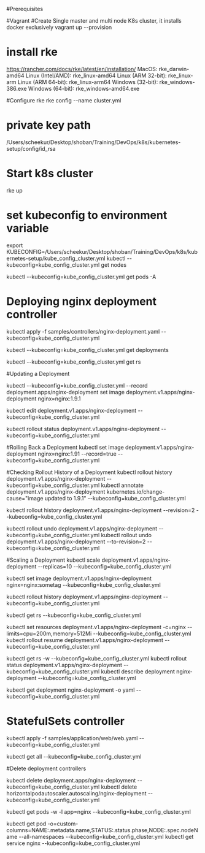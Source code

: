 #Prerequisites

#Vagrant
#Create Single master and multi node K8s cluster, it installs docker exclusively
vagrant up --provision

# install rke
https://rancher.com/docs/rke/latest/en/installation/
MacOS: rke_darwin-amd64
Linux (Intel/AMD): rke_linux-amd64
Linux (ARM 32-bit): rke_linux-arm
Linux (ARM 64-bit): rke_linux-arm64
Windows (32-bit): rke_windows-386.exe
Windows (64-bit): rke_windows-amd64.exe

#Configure rke
rke config --name cluster.yml

# private key path
/Users/scheekur/Desktop/shoban/Training/DevOps/k8s/kubernetes-setup/config/id_rsa


# Start k8s cluster
rke up

# set kubeconfig to environment variable
export KUBECONFIG=/Users/scheekur/Desktop/shoban/Training/DevOps/k8s/kubernetes-setup/kube_config_cluster.yml
kubectl --kubeconfig=kube_config_cluster.yml get nodes

kubectl --kubeconfig=kube_config_cluster.yml get pods -A
# Deploying nginx deployment controller
kubectl apply -f samples/controllers/nginx-deployment.yaml --kubeconfig=kube_config_cluster.yml

kubectl --kubeconfig=kube_config_cluster.yml get deployments

kubectl --kubeconfig=kube_config_cluster.yml get rs


#Updating a Deployment

kubectl --kubeconfig=kube_config_cluster.yml  --record deployment.apps/nginx-deployment set image deployment.v1.apps/nginx-deployment nginx=nginx:1.9.1

kubectl edit deployment.v1.apps/nginx-deployment --kubeconfig=kube_config_cluster.yml

kubectl rollout status deployment.v1.apps/nginx-deployment --kubeconfig=kube_config_cluster.yml

#Rolling Back a Deployment
kubectl set image deployment.v1.apps/nginx-deployment nginx=nginx:1.91 --record=true --kubeconfig=kube_config_cluster.yml


#Checking Rollout History of a Deployment
kubectl rollout history deployment.v1.apps/nginx-deployment --kubeconfig=kube_config_cluster.yml
kubectl annotate deployment.v1.apps/nginx-deployment kubernetes.io/change-cause="image updated to 1.9.1" --kubeconfig=kube_config_cluster.yml

kubectl rollout history deployment.v1.apps/nginx-deployment --revision=2 --kubeconfig=kube_config_cluster.yml

kubectl rollout undo deployment.v1.apps/nginx-deployment --kubeconfig=kube_config_cluster.yml
kubectl rollout undo deployment.v1.apps/nginx-deployment --to-revision=2 --kubeconfig=kube_config_cluster.yml

#Scaling a Deployment
kubectl scale deployment.v1.apps/nginx-deployment --replicas=10 --kubeconfig=kube_config_cluster.yml

kubectl set image deployment.v1.apps/nginx-deployment nginx=nginx:sometag --kubeconfig=kube_config_cluster.yml

kubectl rollout history deployment.v1.apps/nginx-deployment --kubeconfig=kube_config_cluster.yml

kubectl get rs --kubeconfig=kube_config_cluster.yml

kubectl set resources deployment.v1.apps/nginx-deployment -c=nginx --limits=cpu=200m,memory=512Mi --kubeconfig=kube_config_cluster.yml
kubectl rollout resume deployment.v1.apps/nginx-deployment --kubeconfig=kube_config_cluster.yml

kubectl get rs -w --kubeconfig=kube_config_cluster.yml
kubectl rollout status deployment.v1.apps/nginx-deployment --kubeconfig=kube_config_cluster.yml
kubectl describe deployment nginx-deployment --kubeconfig=kube_config_cluster.yml

kubectl get deployment nginx-deployment -o yaml --kubeconfig=kube_config_cluster.yml


# StatefulSets controller
kubectl apply -f samples/application/web/web.yaml --kubeconfig=kube_config_cluster.yml

kubectl get all --kubeconfig=kube_config_cluster.yml

#Delete deployment controllers

kubectl delete deployment.apps/nginx-deployment --kubeconfig=kube_config_cluster.yml
kubectl delete horizontalpodautoscaler.autoscaling/nginx-deployment --kubeconfig=kube_config_cluster.yml


kubectl get pods -w -l app=nginx --kubeconfig=kube_config_cluster.yml

kubectl get pod -o=custom-columns=NAME:.metadata.name,STATUS:.status.phase,NODE:.spec.nodeName --all-namespaces --kubeconfig=kube_config_cluster.yml
kubectl get service nginx --kubeconfig=kube_config_cluster.yml
